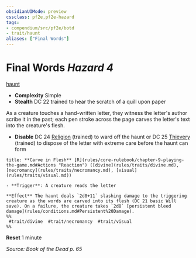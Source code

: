 ```yaml
---
obsidianUIMode: preview
cssclass: pf2e,pf2e-hazard
tags:
- compendium/src/pf2e/botd
- trait/haunt
aliases: ["Final Words"]
---
```

# Final Words *Hazard 4*  
[haunt](rules/traits/haunt.md "Haunt Hazard Trait")  

- **Complexity** Simple
- **Stealth** DC 22 trained to hear the scratch of a quill upon paper  

As a creature touches a hand-written letter, they witness the letter's author scribe it in the past; each pen stroke across the page carves the letter's text into the creature's flesh.

- **Disable** DC 24 [Religion](compendium/skills.md#Religion) (trained) to ward off the haunt or DC 25 [Thievery](compendium/skills.md#Thievery) (trained) to dispose of the letter with extreme care before the haunt can form  

```ad-embed-ability
title: **Carve in Flesh** [R](rules/core-rulebook/chapter-9-playing-the-game.md#Actions "Reaction") ([divine](rules/traits/divine.md), [necromancy](rules/traits/necromancy.md), [visual](rules/traits/visual.md))

- **Trigger**: A creature reads the letter

**Effect** The haunt deals `2d8+11` slashing damage to the triggering creature as the words are carved into its flesh (DC 21 basic Will save). On a failure, the creature takes `2d8` [persistent bleed damage](rules/conditions.md#Persistent%20Damage).  
%%
 #trait/divine  #trait/necromancy  #trait/visual 
%%
```

**Reset** 1 minute  

*Source: Book of the Dead p. 65*